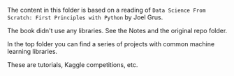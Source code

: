The content in this folder is based on a reading of `Data Science From Scratch: First Principles with Python` by Joel Grus.

The book didn't use any libraries. See the Notes and the original repo folder.

In the top folder you can find a series of projects with common machine learning libraries. 

These are tutorials, Kaggle competitions, etc.